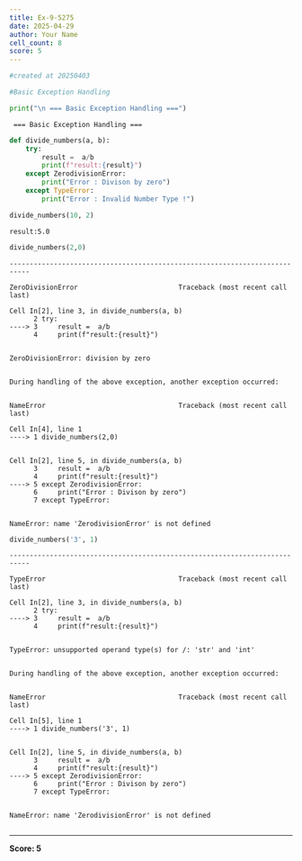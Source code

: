 ```yaml
---
title: Ex-9-5275
date: 2025-04-29
author: Your Name
cell_count: 8
score: 5
---
```


```python
#created at 20250403
```


```python
#Basic Exception Handling
```


```python
print("\n === Basic Exception Handling ===")
```

    
     === Basic Exception Handling ===



```python
def divide_numbers(a, b):
    try:
        result =  a/b
        print(f"result:{result}")
    except ZerodivisionError:
        print("Error : Divison by zero")
    except TypeError:
        print("Error : Invalid Number Type !")
```


```python
divide_numbers(10, 2)
```

    result:5.0



```python
divide_numbers(2,0)
```


    ---------------------------------------------------------------------------

    ZeroDivisionError                         Traceback (most recent call last)

    Cell In[2], line 3, in divide_numbers(a, b)
          2 try:
    ----> 3     result =  a/b
          4     print(f"result:{result}")


    ZeroDivisionError: division by zero

    
    During handling of the above exception, another exception occurred:


    NameError                                 Traceback (most recent call last)

    Cell In[4], line 1
    ----> 1 divide_numbers(2,0)


    Cell In[2], line 5, in divide_numbers(a, b)
          3     result =  a/b
          4     print(f"result:{result}")
    ----> 5 except ZerodivisionError:
          6     print("Error : Divison by zero")
          7 except TypeError:


    NameError: name 'ZerodivisionError' is not defined



```python
divide_numbers('3', 1)
```


    ---------------------------------------------------------------------------

    TypeError                                 Traceback (most recent call last)

    Cell In[2], line 3, in divide_numbers(a, b)
          2 try:
    ----> 3     result =  a/b
          4     print(f"result:{result}")


    TypeError: unsupported operand type(s) for /: 'str' and 'int'

    
    During handling of the above exception, another exception occurred:


    NameError                                 Traceback (most recent call last)

    Cell In[5], line 1
    ----> 1 divide_numbers('3', 1)


    Cell In[2], line 5, in divide_numbers(a, b)
          3     result =  a/b
          4     print(f"result:{result}")
    ----> 5 except ZerodivisionError:
          6     print("Error : Divison by zero")
          7 except TypeError:


    NameError: name 'ZerodivisionError' is not defined



```python

```


---
**Score: 5**
